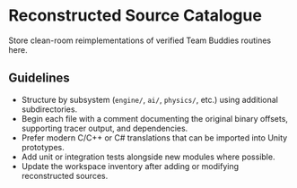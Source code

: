 # Reconstructed Source Catalogue

Store clean-room reimplementations of verified Team Buddies routines here.

## Guidelines

- Structure by subsystem (`engine/`, `ai/`, `physics/`, etc.) using additional subdirectories.
- Begin each file with a comment documenting the original binary offsets, supporting tracer output, and dependencies.
- Prefer modern C/C++ or C# translations that can be imported into Unity prototypes.
- Add unit or integration tests alongside new modules where possible.
- Update the workspace inventory after adding or modifying reconstructed sources.
